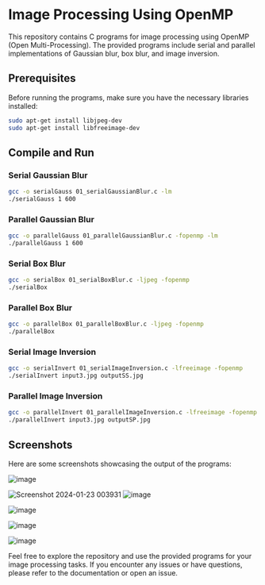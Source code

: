 
# Image Processing Using OpenMP

This repository contains C programs for image processing using OpenMP (Open Multi-Processing). The provided programs include serial and parallel implementations of Gaussian blur, box blur, and image inversion.

## Prerequisites

Before running the programs, make sure you have the necessary libraries installed:

```bash
sudo apt-get install libjpeg-dev
sudo apt-get install libfreeimage-dev
```

## Compile and Run

### Serial Gaussian Blur

```bash
gcc -o serialGauss 01_serialGaussianBlur.c -lm
./serialGauss 1 600
```

### Parallel Gaussian Blur

```bash
gcc -o parallelGauss 01_parallelGaussianBlur.c -fopenmp -lm
./parallelGauss 1 600
```

### Serial Box Blur

```bash
gcc -o serialBox 01_serialBoxBlur.c -ljpeg -fopenmp
./serialBox
```

### Parallel Box Blur

```bash
gcc -o parallelBox 01_parallelBoxBlur.c -ljpeg -fopenmp
./parallelBox
```

### Serial Image Inversion

```bash
gcc -o serialInvert 01_serialImageInversion.c -lfreeimage -fopenmp
./serialInvert input3.jpg outputSS.jpg
```

### Parallel Image Inversion

```bash
gcc -o parallelInvert 01_parallelImageInversion.c -lfreeimage -fopenmp
./parallelInvert input3.jpg outputSP.jpg
```

## Screenshots

Here are some screenshots showcasing the output of the programs:

![image](https://github.com/tufailhamza/Image-Processing-Using-OMP-/assets/83925732/d354e326-90e7-452f-8d8f-a9e078187269)

![Screenshot 2024-01-23 003931](https://github.com/tufailhamza/Image-Processing-Using-OMP-/assets/83925732/e9978efb-2967-4ec9-87da-e38f2ece2451)
![image](https://github.com/tufailhamza/Image-Processing-Using-OMP-/assets/83925732/755da73a-1d00-4108-aea1-cfb35e8992dd)


![image](https://github.com/tufailhamza/Image-Processing-Using-OMP-/assets/83925732/358a9818-d231-4b25-8dc0-b3c64e72c936)

![image](https://github.com/tufailhamza/Image-Processing-Using-OMP-/assets/83925732/e84493b2-15ea-4ac0-94aa-653e3518b9c9)


![image](https://github.com/tufailhamza/Image-Processing-Using-OMP-/assets/83925732/4beec9e4-4178-4ce7-83ba-aea12842d925)

Feel free to explore the repository and use the provided programs for your image processing tasks. If you encounter any issues or have questions, please refer to the documentation or open an issue.

